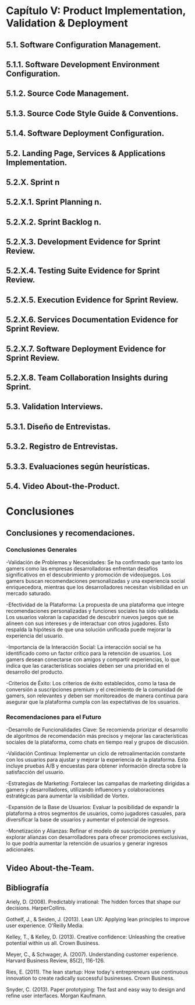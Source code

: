 # Capítulo V: Product Implementation, Validation & Deployment
## 5.1. Software Configuration Management.
## 5.1.1. Software Development Environment Configuration.
## 5.1.2. Source Code Management.
## 5.1.3. Source Code Style Guide & Conventions.
## 5.1.4. Software Deployment Configuration.
## 5.2. Landing Page, Services & Applications Implementation.
## 5.2.X. Sprint n
## 5.2.X.1. Sprint Planning n.
## 5.2.X.2. Sprint Backlog n.
## 5.2.X.3. Development Evidence for Sprint Review.
## 5.2.X.4. Testing Suite Evidence for Sprint Review.
## 5.2.X.5. Execution Evidence for Sprint Review.
## 5.2.X.6. Services Documentation Evidence for Sprint Review.
## 5.2.X.7. Software Deployment Evidence for Sprint Review.
## 5.2.X.8. Team Collaboration Insights during Sprint.
## 5.3. Validation Interviews.
## 5.3.1. Diseño de Entrevistas.
## 5.3.2. Registro de Entrevistas.
## 5.3.3. Evaluaciones según heurísticas.
## 5.4. Video About-the-Product.
## 
# Conclusiones
## Conclusiones y recomendaciones.

### Conclusiones Generales

-Validación de Problemas y Necesidades: Se ha confirmado que tanto los gamers como las empresas desarrolladoras enfrentan desafíos significativos en el descubrimiento y promoción de videojuegos. Los gamers buscan recomendaciones personalizadas y una experiencia social enriquecedora, mientras que los desarrolladores necesitan visibilidad en un mercado saturado.

-Efectividad de la Plataforma: La propuesta de una plataforma que integre recomendaciones personalizadas y funciones sociales ha sido validada. Los usuarios valoran la capacidad de descubrir nuevos juegos que se alineen con sus intereses y de interactuar con otros jugadores. Esto respalda la hipótesis de que una solución unificada puede mejorar la experiencia del usuario.

-Importancia de la Interacción Social: La interacción social se ha identificado como un factor crítico para la retención de usuarios. Los gamers desean conectarse con amigos y compartir experiencias, lo que indica que las características sociales deben ser una prioridad en el desarrollo del producto.

-Criterios de Éxito: Los criterios de éxito establecidos, como la tasa de conversión a suscripciones premium y el crecimiento de la comunidad de gamers, son relevantes y deben ser monitoreados de manera continua para asegurar que la plataforma cumpla con las expectativas de los usuarios.

### Recomendaciones para el Futuro

-Desarrollo de Funcionalidades Clave: Se recomienda priorizar el desarrollo de algoritmos de recomendación más precisos y mejorar las características sociales de la plataforma, como chats en tiempo real y grupos de discusión.

-Validación Continua: Implementar un ciclo de retroalimentación constante con los usuarios para ajustar y mejorar la experiencia de la plataforma. Esto incluye pruebas A/B y encuestas para obtener información directa sobre la satisfacción del usuario.

-Estrategias de Marketing: Fortalecer las campañas de marketing dirigidas a gamers y desarrolladores, utilizando influencers y colaboraciones estratégicas para aumentar la visibilidad de Vortex.

-Expansión de la Base de Usuarios: Evaluar la posibilidad de expandir la plataforma a otros segmentos de usuarios, como jugadores casuales, para diversificar la base de usuarios y aumentar el potencial de ingresos.

-Monetización y Alianzas: Refinar el modelo de suscripción premium y explorar alianzas con desarrolladores para ofrecer promociones exclusivas, lo que podría aumentar la retención de usuarios y generar ingresos adicionales.

## Video About-the-Team.
##  Bibliografía

Ariely, D. (2008). Predictably irrational: The hidden forces that shape our decisions. HarperCollins.

Gothelf, J., & Seiden, J. (2013). Lean UX: Applying lean principles to improve user experience. O'Reilly Media.

Kelley, T., & Kelley, D. (2013). Creative confidence: Unleashing the creative potential within us all. Crown Business.

Meyer, C., & Schwager, A. (2007). Understanding customer experience. Harvard Business Review, 85(2), 116-126.

Ries, E. (2011). The lean startup: How today's entrepreneurs use continuous innovation to create radically successful businesses. Crown Business.

Snyder, C. (2013). Paper prototyping: The fast and easy way to design and refine user interfaces. Morgan Kaufmann.


